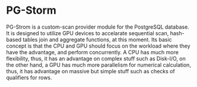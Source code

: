 PG-Storm
========

PG-Strom is a custom-scan provider module for the PostgreSQL database.
It is designed to utilize GPU devices to accelarate sequential scan, hash-
based tables join and aggregate functions, at this moment.
Its basic concept is that the CPU and GPU should focus on the workload where
they have the advantage, and perform concurrently.
A CPU has much more flexibility, thus, it has an advantage on complex stuff
such as Disk-I/O, on the other hand, a GPU has much more parallelism for
numerical calculation, thus, it has advantage on massive but simple stuff
such as checks of qualifiers for rows.
